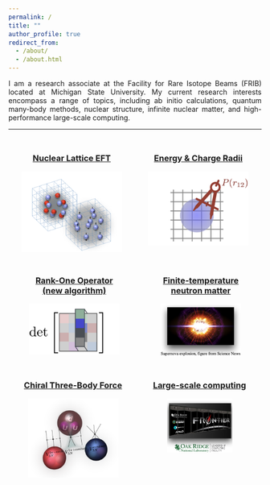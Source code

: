 ```yaml
---
permalink: /
title: ""
author_profile: true
redirect_from: 
  - /about/
  - /about.html
---
```


<!-- <div style="text-align:center;">
<H1>Welcome to Yuanzhuo's web page</H1>
</div> -->
<!-- ------ -->
<div style="text-align:justify;">
I am a research associate at the Facility for Rare Isotope Beams (FRIB) located at Michigan State University. My current research interests encompass a range of topics, including ab initio calculations, quantum many-body methods, nuclear structure, infinite nuclear matter, and high-performance large-scale computing.
</div>

------
<style>
    .container {
        display: flex;
        flex-wrap: wrap;
        justify-content: central;
    }
    .column {
        flex-basis: calc(33.33% - 20px);
        margin: 10px;
        text-align: central;
    }
    .column img {
        max-width: 100%;
        height: auto;
    }
</style>

<div class="container">
    <div class="column">
        <a href="/research#work-1">
        <div style="text-align:center;">
        <h3>Nuclear Lattice EFT</h3>
        <img src="/files/work-logo-1.png" alt="Nuclear Lattice EFT" width="200" >
        </div>
        </a>
    </div>
    <div class="column">
        <a href="/research#work-2">
        <div style="text-align:center;">
        <h3>Energy & Charge Radii</h3>
        <img src="/files/work-logo-2.png" alt="Nuclear Lattice EFT" width="200">
        </div>
        </a>
    </div>
    <div class="column">
        <a href="/research#work-3">
        <div style="text-align:center;">
        <h3>Rank-One Operator<br>  (new algorithm)</h3>
        <img src="/files/work-logo-3.png" alt="Nuclear Lattice EFT" width="180">
        </div>
        </a>
    </div>
    <div class="column">
        <a href="/research#work-4">
        <div style="text-align:center;">
        <h3>Finite-temperature<br>neutron matter</h3>
        <img src="/files/work-logo-4.png" alt="Nuclear Lattice EFT" width="160">
        </div>
         </a>
    </div>
    <div class="column">
     <a href="/research#work-5">
        <div style="text-align:center;">
        <h3>Chiral Three-Body Force</h3>
        <img src="/files/work-logo-5.png" alt="Nuclear Lattice EFT" width="180">
        </div>
        </a>
    </div>
    <div class="column">
     <a href="/research#work-6">
        <div style="text-align:center;">
        <h3>Large-scale computing</h3>
        <img src="/files/work-logo-6.png" alt="Nuclear Lattice EFT" width="130">
        </div>
        </a>
    </div>
</div>